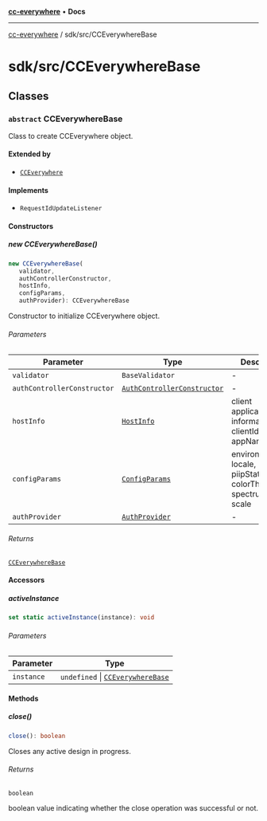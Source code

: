 [**cc-everywhere**](../../index.md) • **Docs**

***

[cc-everywhere](../../index.md) / sdk/src/CCEverywhereBase

# sdk/src/CCEverywhereBase

## Classes

### `abstract` CCEverywhereBase

Class to create CCEverywhere object.

#### Extended by

- [`CCEverywhere`](3p/CCEverywhere.md#cceverywhere)

#### Implements

- `RequestIdUpdateListener`

#### Constructors

##### new CCEverywhereBase()

```ts
new CCEverywhereBase(
   validator, 
   authControllerConstructor, 
   hostInfo, 
   configParams, 
   authProvider): CCEverywhereBase
```

Constructor to initialize CCEverywhere object.

###### Parameters

| Parameter | Type | Description |
| ------ | ------ | ------ |
| `validator` | `BaseValidator` | - |
| `authControllerConstructor` | [`AuthControllerConstructor`](auth/AuthController.md#authcontrollerconstructor) | - |
| `hostInfo` | [`HostInfo`](../../shared/src/types/HostInfo.md#hostinfo) | client application information - clientId, appName |
| `configParams` | [`ConfigParams`](../../shared/src/types/HostInfo.md#configparams) | environment, locale, piipStatus, colorTheme, spectrumTheme, scale |
| `authProvider` | [`AuthProvider`](auth/AuthController.md#authprovider) | - |

###### Returns

[`CCEverywhereBase`](CCEverywhereBase.md#cceverywherebase)

#### Accessors

##### activeInstance

```ts
set static activeInstance(instance): void
```

###### Parameters

| Parameter | Type |
| ------ | ------ |
| `instance` | `undefined` \| [`CCEverywhereBase`](CCEverywhereBase.md#cceverywherebase) |

#### Methods

##### close()

```ts
close(): boolean
```

Closes any active design in progress.

###### Returns

`boolean`

boolean value indicating whether the close operation was successful or not.
